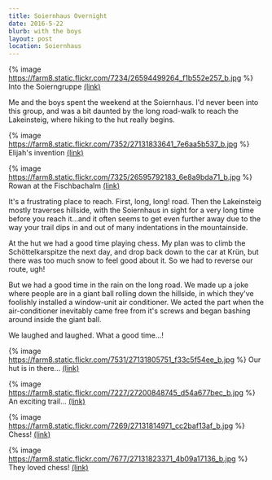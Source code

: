```yaml
---
title: Soiernhaus Overnight
date: 2016-5-22
blurb: with the boys
layout: post
location: Soiernhaus
---
```


{% image https://farm8.static.flickr.com/7234/26594499264_f1b552e257_b.jpg %}
Into the Soierngruppe
<a href='https://www.flickr.com/photos/55338612@N00/26594499264'>(link)</a>


Me and the boys spent the weekend at the Soiernhaus. I'd never been into this group,
and was a bit daunted by the long road-walk to reach the Lakeinsteig, where hiking
to the hut really begins.

{% image https://farm8.static.flickr.com/7352/27131833641_7e6aa5b537_b.jpg %}
Elijah's invention
<a href='https://www.flickr.com/photos/55338612@N00/27131833641'>(link)</a>

{% image https://farm8.static.flickr.com/7325/26595792183_6e8a9bda71_b.jpg %}
Rowan at the Fischbachalm
<a href='https://www.flickr.com/photos/55338612@N00/26595792183'>(link)</a>

It's a frustrating place to reach. First, long, long! road. Then the Lakeinsteig
mostly traverses hillside, with the Soiernhaus in sight for a very long time before
you reach it...and it often seems to get even further away due to the way your
trail dips in and out of many indentations in the mountainside.

At the hut we had a good time playing chess. My plan was to climb the Schöttelkarspitze
the next day, and drop back down to the car at Krün, but there was too much snow
to feel good about it. So we had to reverse our route, ugh!

But we had a good time in the rain on the long road. We made up a joke where people
are in a giant ball rolling down the hillside, in which they've foolishly installed
a window-unit air conditioner. We acted the part when the air-conditioner inevitably
came free from it's screws and began bashing around inside the giant ball.

We laughed and laughed. What a good time...!



{% image https://farm8.static.flickr.com/7531/27131805751_f33c5f54ee_b.jpg %}
Our hut is in there...
<a href='https://www.flickr.com/photos/55338612@N00/27131805751'>(link)</a>





{% image https://farm8.static.flickr.com/7227/27200848745_d54a677bec_b.jpg %}
An exciting trail...
<a href='https://www.flickr.com/photos/55338612@N00/27200848745'>(link)</a>



{% image https://farm8.static.flickr.com/7269/27131814971_cc2baf13af_b.jpg %}
Chess!
<a href='https://www.flickr.com/photos/55338612@N00/27131814971'>(link)</a>


{% image https://farm8.static.flickr.com/7677/27131823371_4b09a17136_b.jpg %}
They loved chess!
<a href='https://www.flickr.com/photos/55338612@N00/27131823371'>(link)</a>


